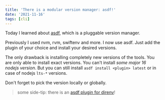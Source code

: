```yaml
---
title: 'There is a modular version manager: asdf!'
date: '2021-11-16'
tags: [cli]
---
```


Today I learned about [asdf](https://github.com/asdf-vm/asdf), which is a pluggable version manager.

Previously I used nvm, rvm, swiftenv and more. I now use asdf. Just add the plugin of your choice and install your desired versions.

The only drawback is installing completely new versions of the tools. You are only able to install exact versions. You can't install _some major 16 nodejs version_.
But you can still install `asdf install <plugin> latest` or in case of nodejs `lts-*` versions.

Don't forget to pick the version locally or globally.

> some side-tip: there is an [asdf plugin for direnv](https://github.com/asdf-community/asdf-direnv)!
